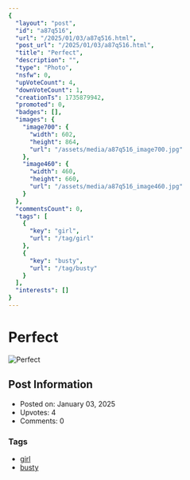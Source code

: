 ```yaml
---
{
  "layout": "post",
  "id": "a87q516",
  "url": "/2025/01/03/a87q516.html",
  "post_url": "/2025/01/03/a87q516.html",
  "title": "Perfect",
  "description": "",
  "type": "Photo",
  "nsfw": 0,
  "upVoteCount": 4,
  "downVoteCount": 1,
  "creationTs": 1735879942,
  "promoted": 0,
  "badges": [],
  "images": {
    "image700": {
      "width": 602,
      "height": 864,
      "url": "/assets/media/a87q516_image700.jpg"
    },
    "image460": {
      "width": 460,
      "height": 660,
      "url": "/assets/media/a87q516_image460.jpg"
    }
  },
  "commentsCount": 0,
  "tags": [
    {
      "key": "girl",
      "url": "/tag/girl"
    },
    {
      "key": "busty",
      "url": "/tag/busty"
    }
  ],
  "interests": []
}
---
```


# Perfect

![Perfect](/assets/media/a87q516_image700.jpg)

## Post Information

- Posted on: January 03, 2025
- Upvotes: 4
- Comments: 0

### Tags

- [girl](/tag/girl)
- [busty](/tag/busty)
